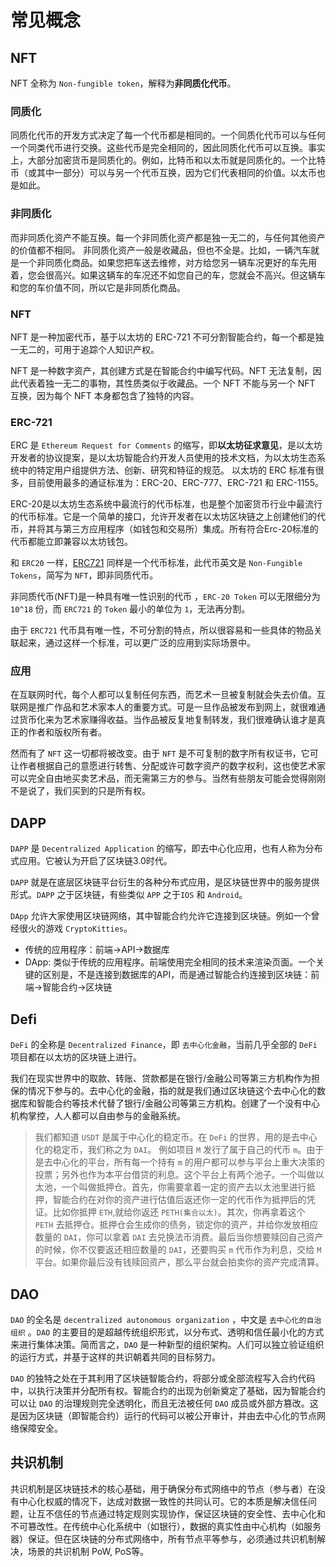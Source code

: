 # 常见概念

## NFT 

NFT 全称为 `Non-fungible token`，解释为**非同质化代币**。

### 同质化
同质化代币的开发方式决定了每一个代币都是相同的。一个同质化代币可以与任何一个同类代币进行交换。这些代币是完全相同的，因此同质化代币可以互换。事实上，大部分加密货币是同质化的。例如，比特币和以太币就是同质化的。一个比特币（或其中一部分）可以与另一个代币互换，因为它们代表相同的价值。以太币也是如此。

### 非同质化
而非同质化资产不能互换。每一个非同质化资产都是独一无二的，与任何其他资产的价值都不相同。
非同质化资产一般是收藏品，但也不全是。比如，一辆汽车就是一个非同质化商品。如果您把车送去维修，对方给您另一辆车况更好的车先用着，您会很高兴。如果这辆车的车况还不如您自己的车，您就会不高兴。但这辆车和您的车价值不同，所以它是非同质化商品。

### NFT
NFT 是一种加密代币，基于以太坊的 ERC-721 不可分割智能合约，每一个都是独一无二的，可用于追踪个人知识产权。

NFT 是一种数字资产，其创建方式是在智能合约中编写代码。NFT 无法复制，因此代表着独一无二的事物，其性质类似于收藏品。一个 NFT 不能与另一个 NFT 互换，因为每个 NFT 本身都包含了独特的内容。

### ERC-721
ERC 是 `Ethereum Request for Comments` 的缩写，即**以太坊征求意见**，是以太坊开发者的协议提案，是以太坊智能合约开发人员使用的技术文档，为以太坊生态系统中的特定用户组提供方法、创新、研究和特征的规范。
以太坊的 ERC 标准有很多，目前使用最多的通证标准为：ERC-20、ERC-777、ERC-721 和 ERC-1155。

ERC-20是以太坊生态系统中最流行的代币标准，也是整个加密货币行业中最流行的代币标准。它是一个简单的接口，允许开发者在以太坊区块链之上创建他们的代币，并将其与第三方应用程序（如钱包和交易所）集成。所有符合Erc-20标准的代币都能立即兼容以太坊钱包。

和 `ERC20` 一样，[ERC721](https://eips.ethereum.org/EIPS/eip-721) 同样是一个代币标准，此代币英文是 `Non-Fungible Tokens`，简写为 `NFT`，即非同质代币。

非同质代币(NFT)是一种具有唯一性识别的代币 ，`ERC-20 Token` 可以无限细分为 `10^18` 份，而 `ERC721` 的 `Token` 最小的单位为 `1`，无法再分割。

由于 `ERC721` 代币具有唯一性，不可分割的特点，所以很容易和一些具体的物品关联起来，通过这样一个标准，可以更广泛的应用到实际场景中。

### 应用
在互联网时代，每个人都可以复制任何东西，而艺术一旦被复制就会失去价值。互联网是推广作品和艺术家本人的重要方式。可是一旦作品被发布到网上，就很难通过货币化来为艺术家赚得收益。当作品被反复地复制转发，我们很难确认谁才是真正的作者和版权所有者。

然而有了 `NFT` 这一切都将被改变。由于 `NFT` 是不可复制的数字所有权证书，它可让作者根据自己的意愿进行转售、分配或许可数字资产的数字权利，这也使艺术家可以完全自由地买卖艺术品，而无需第三方的参与。当然有些朋友可能会觉得刚刚不是说了，我们买到的只是所有权。

## DAPP
`DAPP` 是 `Decentralized Application` 的缩写，即去中心化应用，也有人称为分布式应用。它被认为开启了区块链3.0时代。

`DAPP` 就是在底层区块链平台衍生的各种分布式应用，是区块链世界中的服务提供形式。`DAPP` 之于区块链，有些类似 `APP` 之于`IOS` 和 `Android`。

`DApp` 允许大家使用区块链网络，其中智能合约允许它连接到区块链。例如一个曾经很火的游戏 `CryptoKitties`。

* 传统的应用程序：前端→API→数据库
* DApp: 类似于传统的应用程序。前端使用完全相同的技术来渲染页面。一个关键的区别是，不是连接到数据库的API，而是通过智能合约连接到区块链：前端→智能合约→区块链

## Defi
`DeFi` 的全称是 `Decentralized Finance`，即 `去中心化金融`，当前几乎全部的 `DeFi` 项目都在以太坊的区块链上进行。

我们在现实世界中的取款、转账、贷款都是在银行/金融公司等第三方机构作为担保的情况下参与的。去中心化的金融，指的就是我们通过区块链这个去中心化的数据库和智能合约等技术代替了银行/金融公司等第三方机构。创建了一个没有中心机构掌控，人人都可以自由参与的金融系统。

> 我们都知道 `USDT` 是属于中心化的稳定币。在 `DeFi` 的世界，用的是去中心化的稳定币，我们称之为 `DAI`。
> 例如项目 `M` 发行了属于自己的代币 `m`。由于是去中心化的平台，所有每一个持有 `m` 的用户都可以参与平台上重大决策的投票；另外也作为本平台借贷的利息。这个平台上有两个池子。一个叫做以太池，一个叫做抵押仓。首先，你需要拿着一定的资产去以太池里进行抵押，智能合约在对你的资产进行估值后返还你一定的代币作为抵押后的凭证。比如你抵押 `ETH`,就给你返还 `PETH(集合以太)`。其次，你再拿着这个 `PETH` 去抵押仓。抵押仓会生成你的债务，锁定你的资产，并给你发放相应数量的 `DAI`，你可以拿着 `DAI` 去兑换法币消费。最后当你想要赎回自己资产的时候，你不仅要返还相应数量的 `DAI`，还要购买 `m` 代币作为利息，交给 `M` 平台。如果你最后没有钱赎回资产，那么平台就会拍卖你的资产完成清算。

## DAO

`DAO` 的全名是 `decentralized autonomous organization` ，中文是 `去中心化的自治组织` 。`DAO` 的主要目的是超越传统组织形式，以分布式、透明和信任最小化的方式来进行集体决策。简而言之，`DAO` 是一种新型的组织架构。人们可以独立验证组织的运行方式，并基于这样的共识朝着共同的目标努力。

`DAO` 的独特之处在于其利用了区块链智能合约，将部分或全部流程写入合约代码中，以执行决策并分配所有权。智能合约的出现为创新奠定了基础，因为智能合约可以让 `DAO` 的治理规则完全透明化，而且无法被任何 `DAO` 成员或外部方篡改。这是因为区块链（即智能合约）运行的代码可以被公开审计，并由去中心化的节点网络保障安全。

## 共识机制

共识机制是区块链技术的核心基础，用于确保分布式网络中的节点（参与者）在没有中心化权威的情况下，达成对数据一致性的共同认可。它的本质是解决信任问题，让互不信任的节点通过特定规则实现协作，保证区块链的安全性、去中心化和不可篡改性。在传统中心化系统中（如银行），数据的真实性由中心机构（如服务器）保证。但在区块链的分布式网络中，所有节点平等参与，必须通过共识机制解决，场景的共识机制 PoW, PoS等。